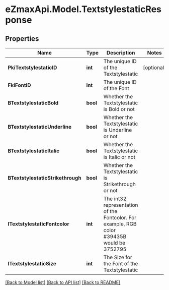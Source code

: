 
# eZmaxApi.Model.TextstylestaticResponse

## Properties

Name | Type | Description | Notes
------------ | ------------- | ------------- | -------------
**PkiTextstylestaticID** | **int** | The unique ID of the Textstylestatic | [optional] 
**FkiFontID** | **int** | The unique ID of the Font | 
**BTextstylestaticBold** | **bool** | Whether the Textstylestatic is Bold or not | 
**BTextstylestaticUnderline** | **bool** | Whether the Textstylestatic is Underline or not | 
**BTextstylestaticItalic** | **bool** | Whether the Textstylestatic is Italic or not | 
**BTextstylestaticStrikethrough** | **bool** | Whether the Textstylestatic is Strikethrough or not | 
**ITextstylestaticFontcolor** | **int** | The int32 representation of the Fontcolor. For example, RGB color #39435B would be 3752795 | 
**ITextstylestaticSize** | **int** | The Size for the Font of the Textstylestatic | 

[[Back to Model list]](../README.md#documentation-for-models)
[[Back to API list]](../README.md#documentation-for-api-endpoints)
[[Back to README]](../README.md)

